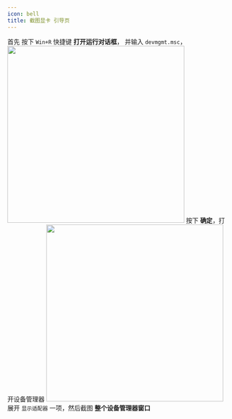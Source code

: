 ```yaml
---
icon: bell
title: 截图显卡 引导页
---
```

首先 按下 `Win+R` 快捷键 **打开运行对话框**，
并输入 `devmgmt.msc`，
<img width="400" src="/assets/image/Windows/运行对话框.png">
按下 **确定**，打开设备管理器
<img width="400" src="/assets/image/Windows/显示适配器.png">
展开 `显示适配器` 一项，然后截图 **整个设备管理器窗口**
